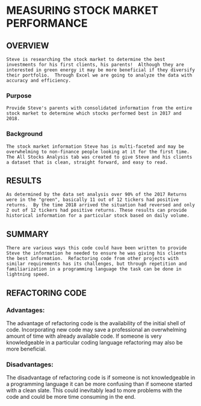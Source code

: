# MEASURING STOCK MARKET PERFORMANCE

## OVERVIEW

    Steve is researching the stock market to determine the best investments for his first clients, his parents!  Although they are interested in green energy it may be more beneficial if they diversify their portfolio.  Through Excel we are going to analyze the data with accuracy and efficiency.  

### Purpose

    Provide Steve's parents with consolidated information from the entire stock market to determine which stocks performed best in 2017 and 2018.  

### Background

    The stock market information Steve has is multi-faceted and may be overwhelming to non-finance people looking at it for the first time.  The All Stocks Analysis tab was created to give Steve and his clients a dataset that is clean, straight forward, and easy to read.  

## RESULTS

    As determined by the data set analysis over 90% of the 2017 Returns were in the "green", basically 11 out of 12 tickers had positive returns.  By the time 2018 arrived the situation had reversed and only 2 out of 12 tickers had positive returns. These results can provide historical information for a particular stock based on daily volume. 


## SUMMARY

    There are various ways this code could have been written to provide Steve the information he needed to ensure he was giving his clients the best information.  Refactoring code from other projects with similar requirements has its challenges, but through repetition and familiarization in a programming language the task can be done in lightning speed. 

    

## REFACTORING CODE

### Advantages:  

The advantage of refactoring code is the availability of the initial shell of code.  Incorporating new code may save a professional an overwhelming amount of time with already available code. If someone is very knowledgeable in a particular coding language refactoring may also be more beneficial. 

### Disadvantages:  

The disadvantage of refactoring code is if someone is not knowledgeable in a programming language it can be more confusing than if someone started with a clean slate. This could inevitably lead to more problems with the code and could be more time consuming in the end.  


































